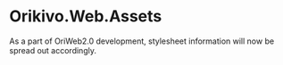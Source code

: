 # Orikivo.Web.Assets
As a part of OriWeb2.0 development, stylesheet information will now be spread out accordingly.
